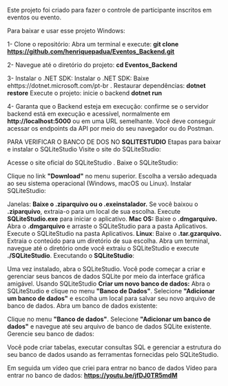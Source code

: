Este projeto foi criado para fazer o controle de participante inscritos em eventos ou evento.

Para baixar e usar esse projeto Windows:

1- Clone o repositório: 
Abra um terminal e execute:
**git clone https://github.com/henriquepadua/Eventos_Backend.git**

2- Navegue até o diretório do projeto:
**cd Eventos_Backend**

3- Instalar o .NET SDK: 
Instalar o .NET SDK: Baixe ehttps://dotnet.microsoft.com/pt-br .
Restaurar dependências: **dotnet restore**
Execute o projeto: inicie o backend
**dotnet run**

4- Garanta que o Backend esteja em execução: 
confirme se o servidor backend está em execução e acessível, normalmente em **http://localhost:5000** ou em uma URL semelhante. Você deve conseguir acessar os endpoints da API por meio do seu navegador ou do Postman.

PARA VERIFICAR O BANCO DE DOS NO **SQLITESTUDIO**
Etapas para baixar e instalar o SQLiteStudio
Visite o site do SQLiteStudio:

Acesse o site oficial do SQLiteStudio .
Baixe o SQLiteStudio:

Clique no link **"Download"** no menu superior.
Escolha a versão adequada ao seu sistema operacional (Windows, macOS ou Linux).
Instalar SQLiteStudio:

Janelas:
**Baixe o .ziparquivo ou o .exeinstalador.**
Se você baixou o **.ziparquivo**, extraia-o para um local de sua escolha.
Execute **SQLiteStudio.exe** para iniciar o aplicativo.
**Mac OS:** Baixe o **.dmgarquivo.**
Abra o **.dmgarquivo** e arraste o SQLiteStudio para a pasta Aplicativos.
Execute o SQLiteStudio na pasta Aplicativos.
**Linux**:
Baixe o **.tar.gzarquivo.**
Extraia o conteúdo para um diretório de sua escolha.
Abra um terminal, navegue até o diretório onde você extraiu o SQLiteStudio e execute **./SQLiteStudio**.
Executando o **SQLiteStudio**:

Uma vez instalado, abra o SQLiteStudio.
Você pode começar a criar e gerenciar seus bancos de dados SQLite por meio da interface gráfica amigável.
Usando SQLiteStudio
**Criar um novo banco de dados:**
Abra o SQLiteStudio e clique no menu **"Banco de Dados"**.
Selecione **"Adicionar um banco de dados"** e escolha um local para salvar seu novo arquivo de banco de dados.
Abra um banco de dados existente:

Clique no menu **"Banco de dados"**.
Selecione **"Adicionar um banco de dados"** e navegue até seu arquivo de banco de dados SQLite existente.
Gerencie seu banco de dados:

Você pode criar tabelas, executar consultas SQL e gerenciar a estrutura do seu banco de dados usando as ferramentas fornecidas pelo SQLiteStudio.

Em seguida um vídeo que criei para entrar no banco de dados
Vídeo para entrar no banco de dados: **https://youtu.be/jfDJ0TR5mdM**
